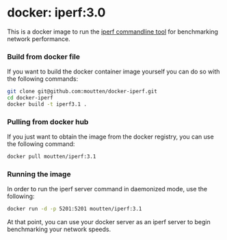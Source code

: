 # docker: iperf:3.0

This is a docker image to run the [iperf commandline tool](https://iperf.fr/)
for benchmarking network performance.

### Build from docker file

If you want to build the docker container image yourself you can do so with the
following commands:

```bash
git clone git@github.com:moutten/docker-iperf.git
cd docker-iperf
docker build -t iperf3.1 .
```

### Pulling from docker hub

If you just want to obtain the image from the docker registry, you can use the
following command:

```bash
docker pull moutten/iperf:3.1
```

### Running the image

In order to run the iperf server command in daemonized mode, use the following:

```bash
docker run -d -p 5201:5201 moutten/iperf:3.1
```

At that point, you can use your docker server as an iperf server to begin
benchmarking your network speeds.
